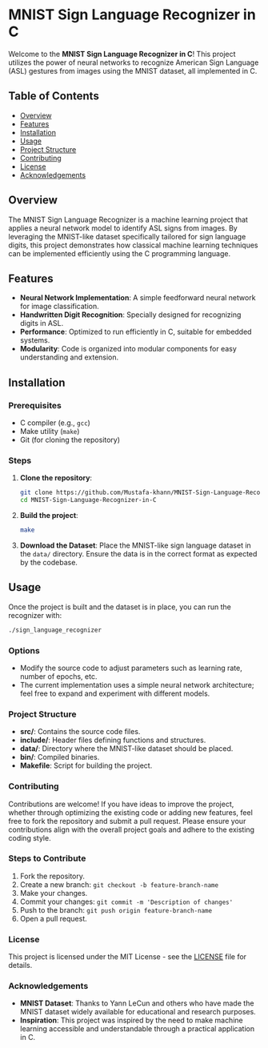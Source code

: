 # MNIST Sign Language Recognizer in C

Welcome to the **MNIST Sign Language Recognizer in C**! This project utilizes the power of neural networks to recognize American Sign Language (ASL) gestures from images using the MNIST dataset, all implemented in C.

## Table of Contents

- [Overview](#overview)
- [Features](#features)
- [Installation](#installation)
- [Usage](#usage)
- [Project Structure](#project-structure)
- [Contributing](#contributing)
- [License](#license)
- [Acknowledgements](#acknowledgements)

## Overview

The MNIST Sign Language Recognizer is a machine learning project that applies a neural network model to identify ASL signs from images. By leveraging the MNIST-like dataset specifically tailored for sign language digits, this project demonstrates how classical machine learning techniques can be implemented efficiently using the C programming language.

## Features

- **Neural Network Implementation**: A simple feedforward neural network for image classification.
- **Handwritten Digit Recognition**: Specially designed for recognizing digits in ASL.
- **Performance**: Optimized to run efficiently in C, suitable for embedded systems.
- **Modularity**: Code is organized into modular components for easy understanding and extension.

## Installation

### Prerequisites

- C compiler (e.g., `gcc`)
- Make utility (`make`)
- Git (for cloning the repository)

### Steps

1. **Clone the repository**:
    ```bash
    git clone https://github.com/Mustafa-khann/MNIST-Sign-Language-Recognizer-in-C.git
    cd MNIST-Sign-Language-Recognizer-in-C
    ```

2. **Build the project**:
    ```bash
    make
    ```

3. **Download the Dataset**: Place the MNIST-like sign language dataset in the `data/` directory. Ensure the data is in the correct format as expected by the codebase.

## Usage

Once the project is built and the dataset is in place, you can run the recognizer with:

```bash
./sign_language_recognizer
```

### Options
* Modify the source code to adjust parameters such as learning rate, number of epochs, etc.
* The current implementation uses a simple neural network architecture; feel free to expand and experiment with different models.

### Project Structure
* **src/**: Contains the source code files.
* **include/**: Header files defining functions and structures.
* **data/**: Directory where the MNIST-like dataset should be placed.
* **bin/**: Compiled binaries.
* **Makefile**: Script for building the project.

### Contributing
Contributions are welcome! If you have ideas to improve the project, whether through optimizing the existing code or adding new features, feel free to fork the repository and submit a pull request. Please ensure your contributions align with the overall project goals and adhere to the existing coding style.

### Steps to Contribute
1. Fork the repository.
2. Create a new branch: `git checkout -b feature-branch-name`
3. Make your changes.
4. Commit your changes: `git commit -m 'Description of changes'`
5. Push to the branch: `git push origin feature-branch-name`
6. Open a pull request.

### License
This project is licensed under the MIT License - see the [LICENSE](LICENSE) file for details.

### Acknowledgements
* **MNIST Dataset**: Thanks to Yann LeCun and others who have made the MNIST dataset widely available for educational and research purposes.
* **Inspiration**: This project was inspired by the need to make machine learning accessible and understandable through a practical application in C.
